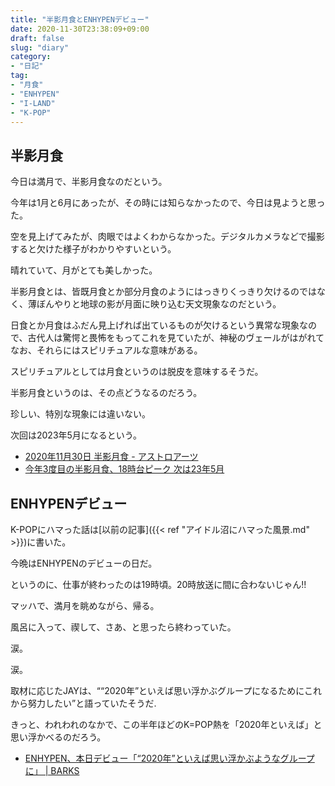 ```yaml
---
title: "半影月食とENHYPENデビュー"
date: 2020-11-30T23:38:09+09:00
draft: false
slug: "diary"
category:
- "日記"
tag:
- "月食"
- "ENHYPEN"
- "I-LAND"
- "K-POP"
---
```


半影月食
----

今日は満月で、半影月食なのだという。

今年は1月と6月にあったが、その時には知らなかったので、今日は見ようと思った。

空を見上げてみたが、肉眼ではよくわからなかった。デジタルカメラなどで撮影すると欠けた様子がわかりやすいという。

晴れていて、月がとても美しかった。

半影月食とは、皆既月食とか部分月食のようにはっきりくっきり欠けるのではなく、薄ぼんやりと地球の影が月面に映り込む天文現象なのだという。

日食とか月食はふだん見上げれば出ているものが欠けるという異常な現象なので、古代人は驚愕と畏怖をもってこれを見ていたが、神秘のヴェールがはがれてなお、それらにはスピリチュアルな意味がある。

スピリチュアルとしては月食というのは脱皮を意味するそうだ。

半影月食というのは、その点どうなるのだろう。

珍しい、特別な現象には違いない。

次回は2023年5月になるという。

* [2020年11月30日 半影月食 - アストロアーツ](http://www.astroarts.co.jp/article/hl/a/11592_ph201130)
* [今年3度目の半影月食、18時台ピーク 次は23年5月](https://www.msn.com/ja-jp/news/techandscience/e4-bb-8a-e5-b9-b43-e5-ba-a6-e7-9b-ae-e3-81-ae-e5-8d-8a-e5-bd-b1-e6-9c-88-e9-a3-9f-e3-80-8118-e6-99-82-e5-8f-b0-e3-83-94-e3-83-bc-e3-82-af-e6-ac-a1-e3-81-af23-e5-b9-b45-e6-9c-88/ar-BB1bu7Ze)

ENHYPENデビュー
----

K-POPにハマった話は[以前の記事]({{< ref "アイドル沼にハマった風景.md" >}})に書いた。

今晩はENHYPENのデビューの日だ。

というのに、仕事が終わったのは19時頃。20時放送に間に合わないじゃん!!

マッハで、満月を眺めながら、帰る。

風呂に入って、禊して、さあ、と思ったら終わっていた。

涙。

涙。

取材に応じたJAYは、<q cite="https://www.barks.jp/news/?id=1000193094">“2020年”といえば思い浮かぶグループになるためにこれから努力したい</q>と語っていたそうだ.

きっと、われわれのなかで、この半年ほどのK=POP熱を「2020年といえば」と思い浮かべるのだろう。

* [ENHYPEN、本日デビュー「“2020年”といえば思い浮かぶようなグループに」 | BARKS](https://www.barks.jp/news/?id=1000193094)
